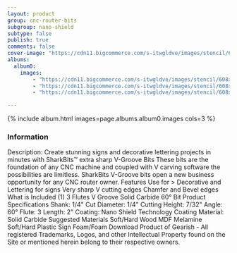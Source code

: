 ```yaml
---
layout: product
group: cnc-router-bits
subgroup: nano-shield
subtype: false
publish: true
comments: false
cover-image: "https://cdn11.bigcommerce.com/s-itwgldve/images/stencil/608x608/products/4186/8711/SB-11514-NS__61859.1675310630.png?c=2"
albums:
  album0:
    images:
        - "https://cdn11.bigcommerce.com/s-itwgldve/images/stencil/608x608/products/4186/8711/SB-11514-NS__61859.1675310630.png?c=2"
        - "https://cdn11.bigcommerce.com/s-itwgldve/images/stencil/608x608/products/4186/8671/SB-11514-NS_Case__66464.1675310630.png?c=2"
        - "https://cdn11.bigcommerce.com/s-itwgldve/images/stencil/608x608/products/4186/8675/SB-11514-NS__69617.1675310630.png?c=2"

---
```


{% include album.html images=page.albums.album0.images cols=3 %}

### Information

Description:
 Create stunning signs and decorative lettering projects in minutes with SharkBits™ extra sharp V-Groove Bits  These bits are the foundation of any CNC machine and coupled with V carving software the possibilities are limitless. SharkBits V-Groove bits open a new business opportunity for any CNC router owner.  Features  Use for > Decorative and Lettering for signs Very sharp V cutting edges Chamfer and Bevel edges  What is Included  (1) 3 Flutes V Groove Solid Carbide 60° Bit  Product Specifications  Shank: 1/4" Cut Diameter: 1/4" Cutting Height: 7/32" Angle: 60° Flute: 3 Length: 2" Coating: Nano Shield Technology Coating Material:  Solid Carbide  Suggested Materials  Soft/Hard Wood MDF Melamine Soft/Hard Plastic Sign Foam/Foam  Download Product of Gearish - All registered Trademarks, Logos, and other Intellectual Property found on the Site or mentioned herein belong to their respective owners.  


